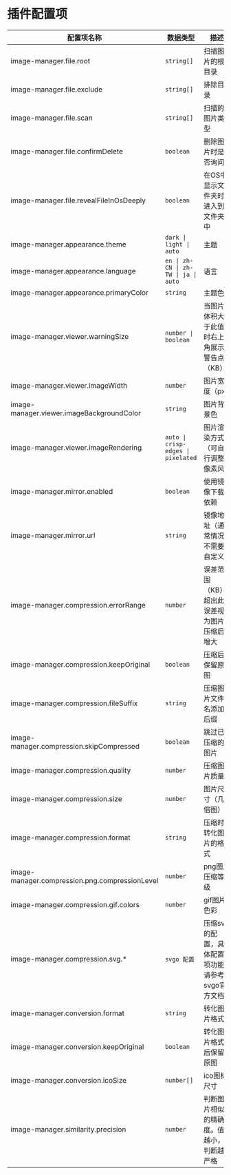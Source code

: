 # 插件配置项

| 配置项名称                                     | 数据类型                             | 描述                                            | 默认值                                                                                                                       |
| ---------------------------------------------- | ------------------------------------ | ----------------------------------------------- | ---------------------------------------------------------------------------------------------------------------------------- |
| image-manager.file.root                        | `string[]`                           | 扫描图片的根目录                                | 当前工作区                                                                                                                   |
| image-manager.file.exclude                     | `string[]`                           | 排除目录                                        | `['**/node_modules/**','**/.git/**',`<br>`'**/dist/**','**/coverage/**','**/.next/**',`<br/>`'**/.nuxt/**','**/.vercel/**']` |
| image-manager.file.scan                        | `string[]`                           | 扫描的图片类型                                  | `['svg','png','jpeg','jpg',`<br/>`'ico','gif','webp','bmp',`<br/>`'tif','tiff','apng','avif']`                               |
| image-manager.file.confirmDelete               | `boolean`                            | 删除图片时是否询问                              | true                                                                                                                         |
| image-manager.file.revealFileInOsDeeply        | `boolean`                            | 在OS中显示文件夹时进入到文件夹中                | false                                                                                                                        |
| image-manager.appearance.theme                 | `dark \| light \| auto`              | 主题                                            | `auto`                                                                                                                       |
| image-manager.appearance.language              | `en \| zh-CN \| zh-TW \| ja \| auto` | 语言                                            | `auto`                                                                                                                       |
| image-manager.appearance.primaryColor          | `string`                             | 主题色                                          | undefined                                                                                                                    |
| image-manager.viewer.warningSize               | `number \| boolean`                  | 当图片体积大于此值时右上角展示警告点（KB）      | 1024                                                                                                                         |
| image-manager.viewer.imageWidth                | `number`                             | 图片宽度（px）                                  | 100                                                                                                                          |
| image-manager.viewer.imageBackgroundColor      | `string`                             | 图片背景色                                      | `#1a1a1a`                                                                                                                    |
| image-manager.viewer.imageRendering            | `auto \| crisp-edges \| pixelated`   | 图片渲染方式（可自行调整像素风）                | `auto`                                                                                                                       |
| image-manager.mirror.enabled                   | `boolean`                            | 使用镜像下载依赖                                | false                                                                                                                        |
| image-manager.mirror.url                       | `string`                             | 镜像地址（通常情况不需要自定义）                | undefined                                                                                                                    |
| image-manager.compression.errorRange           | `number`                             | 误差范围（KB），超出此误差视为图片压缩后增大    | 2                                                                                                                            |
| image-manager.compression.keepOriginal         | `boolean`                            | 压缩后保留原图                                  | false                                                                                                                        |
| image-manager.compression.fileSuffix           | `string`                             | 压缩图片文件名添加后缀                          | `.min`                                                                                                                       |
| image-manager.compression.skipCompressed       | `boolean`                            | 跳过已压缩的图片                                | true                                                                                                                         |
| image-manager.compression.quality              | `number`                             | 压缩图片质量                                    | -                                                                                                                            |
| image-manager.compression.size                 | `number`                             | 图片尺寸（几倍图）                              | 1                                                                                                                            |
| image-manager.compression.format               | `string`                             | 压缩时转化图片的格式                            | ''                                                                                                                           |
| image-manager.compression.png.compressionLevel | `number`                             | png图片压缩等级                                 | 9                                                                                                                            |
| image-manager.compression.gif.colors           | `number`                             | gif图片色彩                                     | 256                                                                                                                          |
| image-manager.compression.svg.\*               | `svgo 配置`                          | 压缩svg的配置，具体配置项功能请参考svgo官方文档 | -                                                                                                                            |
| image-manager.conversion.format                | `string`                             | 转化图片格式                                    | ''                                                                                                                           |
| image-manager.conversion.keepOriginal          | `boolean`                            | 转化图片格式后保留原图                          | false                                                                                                                        |
| image-manager.conversion.icoSize               | `number[]`                           | ico图标尺寸                                     | [16, 32]                                                                                                                     |
| image-manager.similarity.precision             | `number`                             | 判断图片相似的精确度。值越小，判断越严格        | 10                                                                                                                           |
